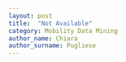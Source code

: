 ```yaml
---
layout: post
title:  "Not Available"
category: Mobility Data Mining
author_name: Chiara
author_surname: Pugliese
---
```

